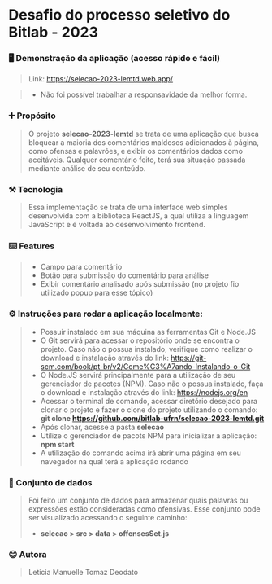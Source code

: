 # Desafio do processo seletivo do Bitlab - 2023

### 🖥 Demonstração da aplicação (acesso rápido e fácil)
> Link: https://selecao-2023-lemtd.web.app/

> - Não foi possível trabalhar a responsavidade da melhor forma.

### ➕ Propósito
> O projeto __selecao-2023-lemtd__ se trata de uma aplicação que busca bloquear a maioria dos comentários maldosos adicionados à página, como ofensas e palavrões, e exibir os comentários dados como aceitáveis. Qualquer comentário feito, terá sua situação passada mediante análise de seu conteúdo.

### ⚒️ Tecnologia
> Essa implementação se trata de uma interface web simples desenvolvida com a biblioteca ReactJS, a qual utiliza a linguagem JavaScript e é voltada ao desenvolvimento frontend.

### ⌨️ Features
> - Campo para comentário
> - Botão para submissão do comentário para análise
> - Exibir comentário analisado após submissão (no projeto fio utilizado popup para esse tópico)

### ⚙️ Instruções para rodar a aplicação localmente:
> - Possuir instalado em sua máquina as ferramentas Git e Node.JS
> - O Git servirá para acessar o repositório onde se encontra o projeto. Caso não o possua instalado, verifique como realizar o download e instalação através do link: https://git-scm.com/book/pt-br/v2/Come%C3%A7ando-Instalando-o-Git
> - O Node.JS servirá principalmente para a utilização de seu gerenciador de pacotes (NPM). Caso não o possua instalado, faça o download e instalação através do link: https://nodejs.org/en
> - Acessar o terminal de comando, acessar diretório desejado para clonar o projeto e fazer o clone do projeto utilizando o comando: __git clone https://github.com/bitlab-ufrn/selecao-2023-lemtd.git__
> - Após clonar, acesse a pasta __selecao__
> - Utilize o gerenciador de pacots NPM para inicializar a aplicação: __npm start__
> - A utilização do comando acima irá abrir uma página em seu navegador na qual terá a aplicação rodando

### 💼 Conjunto de dados
> Foi feito um conjunto de dados para armazenar quais palavras ou expressões estão consideradas como ofensivas.
> Esse conjunto pode ser visualizado acessando o seguinte caminho:
> - __selecao > src > data > offensesSet.js__

### 😊 Autora
> Leticia Manuelle Tomaz Deodato